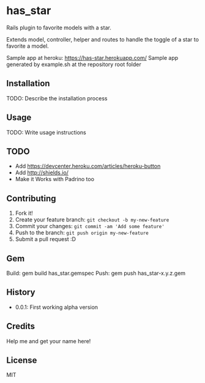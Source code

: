 # has_star

Rails plugin to favorite models with a star.

Extends model, controller, helper and routes to handle the toggle of a star to favorite a model.

Sample app at heroku: https://has-star.herokuapp.com/
Sample app generated by example.sh at the repository root folder

## Installation

TODO: Describe the installation process

## Usage

TODO: Write usage instructions

## TODO

- Add https://devcenter.heroku.com/articles/heroku-button
- Add http://shields.io/
- Make it Works with Padrino too

## Contributing

1. Fork it!
2. Create your feature branch: `git checkout -b my-new-feature`
3. Commit your changes: `git commit -am 'Add some feature'`
4. Push to the branch: `git push origin my-new-feature`
5. Submit a pull request :D

## Gem

Build: gem build has_star.gemspec
Push:  gem push has_star-x.y.z.gem

## History

- 0.0.1: First working alpha version

## Credits

Help me and get your name here!

## License

MIT
